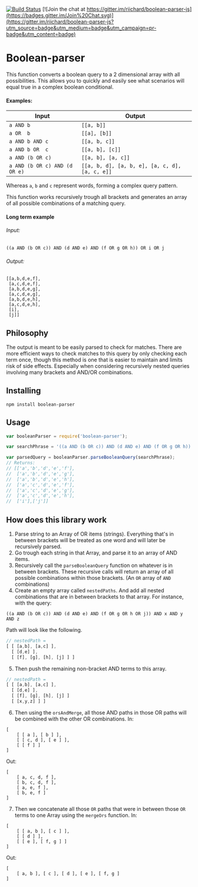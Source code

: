 [![Build Status](https://travis-ci.org/riichard/boolean-parser-js.svg?branch=master)](https://travis-ci.org/riichard/boolean-parser-js) [![Join the chat at https://gitter.im/riichard/boolean-parser-js](https://badges.gitter.im/Join%20Chat.svg)](https://gitter.im/riichard/boolean-parser-js?utm_source=badge&utm_medium=badge&utm_campaign=pr-badge&utm_content=badge)

# Boolean-parser

This function converts a boolean query to a 2 dimensional array with all possibilities. This allows you to quickly and easily see what scenarios will equal true in a complex boolean conditional.

#### Examples:

Input                         | Output
--------                      | ---------
`a AND b`                     | `[[a, b]]`
`a OR  b`                     | `[[a], [b]]`
`a AND b AND c`               | `[[a, b, c]]`
`a AND b OR  c`               | `[[a, b], [c]]`
`a AND (b OR c)`              | `[[a, b], [a, c]]`
`a AND (b OR c) AND (d OR e)` | `[[a, b, d], [a, b, e], [a, c, d], [a, c, e]]`

Whereas `a`, `b` and `c` represent words, forming a complex query pattern.

This function works recursively trough all brackets and generates an array of all possible combinations
of a matching query.

#### Long term example

###### Input:
```
((a AND (b OR c)) AND (d AND e) AND (f OR g OR h)) OR i OR j
```

###### Output:
```
[[a,b,d,e,f],
 [a,c,d,e,f],
 [a,b,d,e,g],
 [a,c,d,e,g],
 [a,b,d,e,h],
 [a,c,d,e,h],
 [i],
 [j]]
```

## Philosophy
The output is meant to be easily parsed to check for matches.
There are more efficient ways to check matches to this query by only checking each term once,
though this method is one that is easier to maintain and limits risk of side effects.
Especially when considering recursively nested queries involving many brackets
and AND/OR combinations.

## Installing
```
npm install boolean-parser
```

## Usage
```javascript
var booleanParser = require('boolean-parser');

var searchPhrase = '((a AND (b OR c)) AND (d AND e) AND (f OR g OR h)) OR i OR j';

var parsedQuery = booleanParser.parseBooleanQuery(searchPhrase);
// Returns:
// [['a','b','d','e','f'],
//  ['a','b','d','e','g'],
//  ['a','b','d','e','h'],
//  ['a','c','d','e','f'],
//  ['a','c','d','e','g'],
//  ['a','c','d','e','h'],
//  ['i'],['j']]
```

## How does this library work
1. Parse string to an Array of OR items (strings). Everything that's in between brackets
will be treated as one word and will later be recursively parsed.
2. Go trough each string in that Array, and parse it to an array of AND items.
3. Recursively call the `parseBooleanQuery` function on whatever is in between
brackets. These recursive calls will return an array of all possible combinations
within those brackets. (An `OR` array of `AND` combinations)
4. Create an empty array called `nestedPaths`. And add all nested combinations that
are in between brackets to that array.
For instance, with the query:
```
((a AND (b OR c)) AND (d AND e) AND (f OR g OR h OR j)) AND x AND y AND z
```
Path will look like the following.
```javascript
// nestedPath =
[ [ [a,b], [a,c] ],
  [ [d,e] ],
  [ [f], [g], [h], [j] ] ]
```
5. Then push the remaining non-bracket AND terms to this array.
```javascript
// nestedPath =
[ [ [a,b], [a,c] ],
  [ [d,e] ],
  [ [f], [g], [h], [j] ]
  [ [x,y,z] ] ]
```
6. Then using the `orsAndMerge`, all those AND paths in those OR paths will be combined with the
other OR combinations.
In:
```
[
    [ [ a ], [ b ] ],
    [ [ c, d ], [ e ] ],
    [ [ f ] ]
]
```
Out:
```
[
    [ a, c, d, f ],
    [ b, c, d, f ],
    [ a, e, f ],
    [ b, e, f ]
]
```

7. Then we concatenate all those `OR` paths that were in between those `OR` terms
to one Array using the `mergeOrs` function.
In:
```
[
    [ [ a, b ], [ c ] ],
    [ [ d ] ],
    [ [ e ], [ f, g ] ]
]
```
Out:
```
[
    [ a, b ], [ c ], [ d ], [ e ], [ f, g ]
]
```

